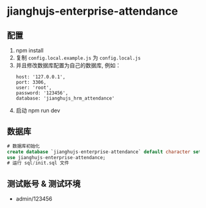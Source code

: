 # jianghujs-enterprise-attendance

## 配置

1. npm install
2. 复制 `config.local.example.js` 为 `config.local.js`
3. 并且修改数据库配置为自己的数据库, 例如：
   ```
   host: '127.0.0.1',
   port: 3306,
   user: 'root',
   password: '123456',
   database: 'jianghujs_hrm_attendance'
   ```
4. 启动 npm run dev
   
## 数据库

```sql
# 数据库初始化
create database `jianghujs-enterprise-attendance` default character set utf8mb4 collate utf8mb4_bin;
use jianghujs-enterprise-attendance;
# 运行 sql/init.sql 文件
```

## 测试账号 & 测试环境

- admin/123456
